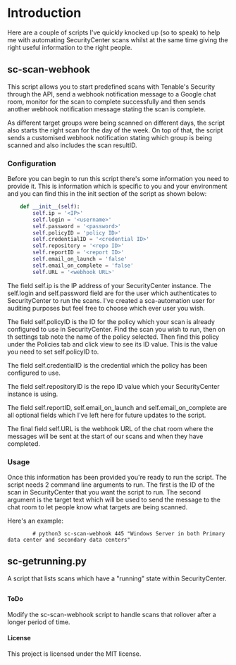 # Introduction

Here are a couple of scripts I've quickly knocked up (so to speak) to help me with automating SecurityCenter scans whilst at the same time giving the right useful information to the right people.

##

## sc-scan-webhook
This script allows you to start predefined scans with Tenable's Security through the API, send a webhook notification message to a Google chat room, monitor for the scan to complete successfully and then sends another webhook notification message stating the scan is complete.

As different target groups were being scanned on different days, the script also starts the right scan for the day of the week. On top of that, the script sends a customised webhook notification stating which group is being scanned and also includes the scan resultID.

### Configuration
Before you can begin to run this script there's some information you need to provide it. This is information which is specific to you and your environment and you can find this in the init section of the script as shown below: 

``` python
    def __init__(self):
        self.ip = '<IP>'
        self.login = '<username>'
        self.password = '<password>'
        self.policyID = 'policy ID>'
        self.credentialID = '<credential ID>'
        self.repository = '<repo ID>'
        self.reportID = '<report ID>'
        self.email_on_launch = 'false'
        self.email_on_complete = 'false'
        self.URL = '<webhook URL>'
```

The field self.ip is the IP address of your SecurityCenter instance. The self.login and self.password field are for the user which authenticates to SecurityCenter to run the scans. I've created a sca-automation user for auditing purposes but feel free to choose which ever user you wish.

The field self.policyID is the ID for the policy which your scan is already configured to use in SecurityCenter. Find the scan you wish to run, then on th settings tab note the name of the policy selected. Then find this policy under the Policies tab and click view to see its ID value. This is the value you need to set self.policyID to.

The field self.credentialID is the credential which the policy has been configured to use. 

The field self.repositoryID is the repo ID value which your SecurityCenter instance is using. 

The field self.reportID, self.email_on_launch and self.email_on_complete are all optional fields which I've left here for future updates to the script.

The final field self.URL is the webhook URL of the chat room where the messages will be sent at the start of our scans and when they have completed.

### Usage
Once this information has been provided you're ready to run the script. The script needs 2 command line arguments to run. The first is the ID of the scan in SecurityCenter that you want the script to run. The second argument is the target text which will be used to send the message to the chat room to let people know what targets are being scanned. 

Here's an example:

			# python3 sc-scan-webhook 445 "Windows Server in both Primary data center and secondary data centers"
## sc-getrunning.py

A script that lists scans which have a "running" state within SecurityCenter. 

##

#### ToDo
Modify the sc-scan-webhook script to handle scans that rollover after a longer period of time.

#### License
This project is licensed under the MIT license.

##
